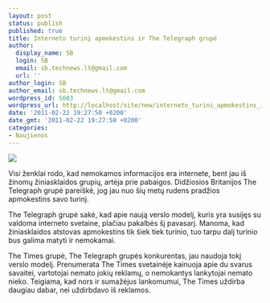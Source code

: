 ```yaml
---
layout: post
status: publish
published: true
title: Interneto turinį apmokestins ir The Telegraph grupė
author:
  display_name: SB
  login: SB
  email: sb.technews.lt@gmail.com
  url: ''
author_login: SB
author_email: sb.technews.lt@gmail.com
wordpress_id: 5603
wordpress_url: http://localhost/site/new/interneto_turini_apmokestins_ir_the_telegraph_grupe/
date: '2011-02-22 19:27:50 +0200'
date_gmt: '2011-02-22 19:27:50 +0200'
categories:
- Naujienos
---
```

<div class="imgright"><img src="http://technews.lt/upload/subscribeRSS.jpg"  /></div>
<p>Visi ženklai rodo, kad nemokamos informacijos era internete, bent jau iš žinomų žiniasklaidos grupių, artėja prie pabaigos. Didžiosios Britanijos The Telegraph grupė pareiškė, jog jau nuo šių metų rudens pradžios apmokestins savo turinį.</p>
<p>The Telegraph grupė sakė, kad apie naują verslo modelį, kuris yra susijęs su valdoma interneto svetaine, plačiau pakalbės šį pavasarį. Manoma, kad žiniasklaidos atstovas apmokestins tik šiek tiek turinio, tuo tarpu dalį turinio bus galima matyti ir nemokamai.</p>
<p>The Times grupė, The Telegraph grupės konkurentas, jau naudoja tokį verslo modelį. Prenumerata The Times svetainėje kainuoja apie du svarus savaitei, vartotojai nemato jokių reklamų, o nemokantys lankytojai nemato nieko. Teigiama, kad nors ir sumažėjus lankomumui, The Times uždirba daugiau dabar, nei uždirbdavo iš reklamos.<br /></p>
